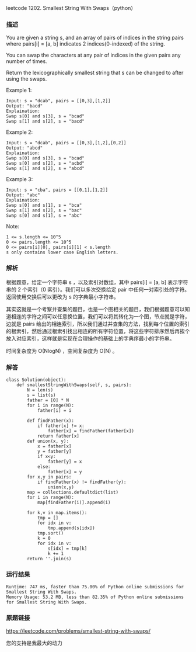 leetcode  1202. Smallest String With Swaps（python）




### 描述

You are given a string s, and an array of pairs of indices in the string pairs where pairs[i] = [a, b] indicates 2 indices(0-indexed) of the string.

You can swap the characters at any pair of indices in the given pairs any number of times.

Return the lexicographically smallest string that s can be changed to after using the swaps.



Example 1:

	Input: s = "dcab", pairs = [[0,3],[1,2]]
	Output: "bacd"
	Explaination: 
	Swap s[0] and s[3], s = "bcad"
	Swap s[1] and s[2], s = "bacd"

	
Example 2:

	Input: s = "dcab", pairs = [[0,3],[1,2],[0,2]]
	Output: "abcd"
	Explaination: 
	Swap s[0] and s[3], s = "bcad"
	Swap s[0] and s[2], s = "acbd"
	Swap s[1] and s[2], s = "abcd"


Example 3:

	Input: s = "cba", pairs = [[0,1],[1,2]]
	Output: "abc"
	Explaination: 
	Swap s[0] and s[1], s = "bca"
	Swap s[1] and s[2], s = "bac"
	Swap s[0] and s[1], s = "abc"

	


Note:

	1 <= s.length <= 10^5
	0 <= pairs.length <= 10^5
	0 <= pairs[i][0], pairs[i][1] < s.length
	s only contains lower case English letters.


### 解析

根据题意，给定一个字符串 s ，以及索引对数组，其中 pairs[i] = [a, b] 表示字符串的 2 个索引（0 索引）。我们可以多次交换给定 pair 中任何一对索引处的字符。返回使用交换后可以更改为 s 的字典最小字符串。


其实这就是一个考察并查集的题目，也是一个图相关的题目，我们根据题意可以知道相连的字符之间可以任意换位置，我们可以将其转化为一个图，节点就是字符，边就是 pairs 给出的相连索引，所以我们通过并查集的方法，找到每个位置的索引的根索引，然后通过根索引找出相连的所有字符位置，将这些字符排序然后再挨个放入对应索引，这样就是实现在合理操作的基础上的字典序最小的字符串。

时间复杂度为 O(NlogN) ，空间复杂度为 O(N) 。


### 解答
				
	class Solution(object):
	    def smallestStringWithSwaps(self, s, pairs):
	        N = len(s)
	        s = list(s)
	        father = [0] * N
	        for i in range(N):
	            father[i] = i
	
	        def findFather(x):
	            if father[x] != x:
	                father[x] = findFather(father[x])
	            return father[x]
	        def union(x, y):
	            x = father[x]
	            y = father[y]
	            if x<y:
	                father[y] = x
	            else:
	                father[x] = y
	        for x,y in pairs:
	            if findFather(x) != findFather(y):
	                union(x,y)
	        map = collections.defaultdict(list)
	        for i in range(N):
	            map[findFather(i)].append(i)
	
	        for k,v in map.items():
	            tmp = []
	            for idx in v:
	                tmp.append(s[idx])
	            tmp.sort()
	            k = 0
	            for idx in v:
	                s[idx] = tmp[k]
	                k += 1
	        return ''.join(s)

            	      
			
### 运行结果


	Runtime: 747 ms, faster than 75.00% of Python online submissions for Smallest String With Swaps.
	Memory Usage: 53.2 MB, less than 82.35% of Python online submissions for Smallest String With Swaps.

### 原题链接

https://leetcode.com/problems/smallest-string-with-swaps/


您的支持是我最大的动力

